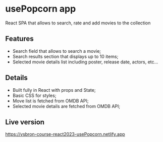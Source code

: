 # usePopcorn app

React SPA that allows to search, rate and add movies to the collection

## Features

- Search field that allows to search a movie;
- Search results section that displays up to 10 items;
- Selected movie details list including poster, release date, actors, etc...

## Details

- Built fully in React with props and State;
- Basic CSS for styles;
- Move list is fetched from OMDB API;
- Selected movie details are fetched from OMDB API;

## Live version

https://vsbron-course-react2023-usePopcorn.netlify.app
